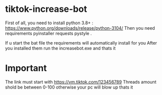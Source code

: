 # tiktok-increase-bot

First of all, you need to install python 3.8+  : https://www.python.org/downloads/release/python-3104/
Then you need requirements
pyinstaller
requests
pystyle
.


If u start the bat file the requirements will automatically install for you
After you installed them run the increasebot.exe and thats it


# Important

The link must start with https://vm.tiktok.com/123456789
Threads amount shold be between 0-100 otherwise your pc will blow up 
thats it
